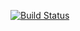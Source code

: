 [![Build Status](https://travis-ci.org/LuyoloLuja/waiter_webapp.svg?branch=master)](https://travis-ci.org/LuyoloLuja/waiter_webapp)